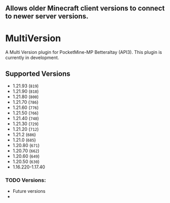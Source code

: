 ## Allows older Minecraft client versions to connect to newer server versions.

# MultiVersion
A Multi Version plugin for PocketMine-MP Betteraltay (API3). This plugin is currently in development.

## Supported Versions
- 1.21.93 (`819`)
- 1.21.90 (`818`)
- 1.21.80 (`800`)
- 1.21.70 (`786`)
- 1.21.60 (`776`)
- 1.21.50 (`766`)
- 1.21.40 (`748`)
- 1.21.30 (`729`)
- 1.21.20 (`712`)
- 1.21.2 (`686`)
- 1.21.0 (`685`)
- 1.20.80 (`671`)
- 1.20.70 (`662`)
- 1.20.60 (`649`)
- 1.20.50 (`630`)
- 1.16.220-1.17.40

### TODO Versions:
- Future versions
- [](https://github.com/Benedikt05/BetterAltay)
